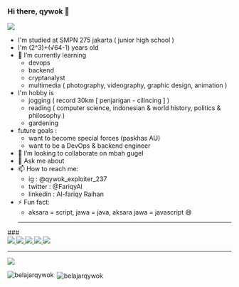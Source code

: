 ### Hi there, qywok 👋
![](https://estruyf-github.azurewebsites.net/api/VisitorHit?user=belajarqywok&repo=belajarqywok&countColorcountColor)
- I'm studied at SMPN 275 jakarta ( junior high school )
- I'm (2^3)+(√64-1) years old
- 🌱 I’m currently learning
  - devops
  - backend
  - cryptanalyst
  - multimedia ( photography, videography, graphic design, animation )
- I'm hobby is
  - jogging ( record 30km [ penjarigan - cilincing ] )
  - reading ( computer science, indonesian & world history, politics & philosophy )
  - gardening
- future goals : 
  - want to become special forces (paskhas AU)
  - want to be a DevOps & backend engineer
- 👯 I’m looking to collaborate on mbah gugel
- 💬 Ask me about 
- 📫 How to reach me:
  - ig : @qywok_exploiter_237
  - twitter : @FariqyAl
  - linkedin : Al-fariqy Raihan
- ⚡ Fun fact:
  - aksara = script, jawa = java, aksara jawa = javascript 😄
  <hr>
###<br>
<a href="https://github.com/belajarqywok/delta">
        <img src="https://github-readme-stats.vercel.app/api/pin/?username=belajarqywok&repo=delta">
</a>
<a href="https://github.com/belajarqywok/Qverus">
        <img src="https://github-readme-stats.vercel.app/api/pin/?username=belajarqywok&repo=Qverus">
</a>
<a href="https://github.com/qnetics/vatometh">
        <img src="https://github-readme-stats.vercel.app/api/pin/?username=qnetics&repo=vatometh">
</a>
<a href="https://github.com/belajarqywok/S-DES_algorithm">
        <img src="https://github-readme-stats.vercel.app/api/pin/?username=belajarqywok&repo=S-DES_algorithm">
</a>
<a href="https://github.com/belajarqywok/ToShPak-scrape">
        <img src="https://github-readme-stats.vercel.app/api/pin/?username=belajarqywok&repo=ToShPak-scrape">
</a>
<br>
<hr>

![](https://github-profile-trophy.vercel.app/?username=belajarqywok&theme=dracula)

<p><img align="left" src="https://github-readme-stats.vercel.app/api/top-langs?username=belajarqywok&show_icons=true&locale=en&layout=compact&theme=dark" alt="belajarqywok" /></p>

<p>&nbsp;<img align="center" src="https://github-readme-stats.vercel.app/api?username=belajarqywok&show_icons=true&locale=en&theme=dark" alt="belajarqywok" /></p>

